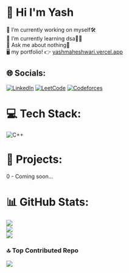 # 💫 Hi I'm Yash
🔭 I’m currently working on myself🛠️<br>🌱 I’m currently learning dsa👷‍♂️<br>💬 Ask me about nothing🥱 <br>🖥️ my portfolio! 👉 [yashmaheshwari.vercel.app](https://yashmaheshwari.vercel.app/)



## 🌐 Socials:
[![LinkedIn](https://img.shields.io/badge/LinkedIn-%230077B5.svg?logo=linkedin&logoColor=white)](https://linkedin.com/in/https://www.linkedin.com/in/yash-maheshwari-903294214/) 
[![LeetCode](https://img.shields.io/badge/dynamic/json?style=for-the-badge&labelColor=black&color=%23ffa116&label=Solved&query=solvedOverTotal&url=https%3A%2F%2Fleetcode-badge.vercel.app%2Fapi%2Fusers%2Fyashmaheshwari0502&logo=leetcode&logoColor=yellow)](https://www.linkedin.com/in/yash-maheshwari-903294214/)
[![Codeforces](https://badges.joonhyung.xyz/codeforces/YashMaheshwari0502.svg)](https://codeforces.com/profile/YashMaheshwari0502)



# 💻 Tech Stack:
![C++](https://img.shields.io/badge/c++-%2300599C.svg?style=for-the-badge&logo=c%2B%2B&logoColor=white)

# 📂 Projects:
0 - Coming soon...

# 📊 GitHub Stats:
![](https://github-readme-stats.vercel.app/api?username=yashmaheshwari0502&theme=merko&hide_border=false&include_all_commits=false&count_private=false)<br/>
![](https://github-readme-streak-stats.herokuapp.com/?user=yashmaheshwari0502&theme=merko&hide_border=false)<br/>
![](https://github-readme-stats.vercel.app/api/top-langs/?username=yashmaheshwari0502&theme=merko&hide_border=false&include_all_commits=false&count_private=false&layout=compact)

### 🔝 Top Contributed Repo
![](https://github-contributor-stats.vercel.app/api?username=yashmaheshwari0502&limit=5&theme=dark&combine_all_yearly_contributions=true)



